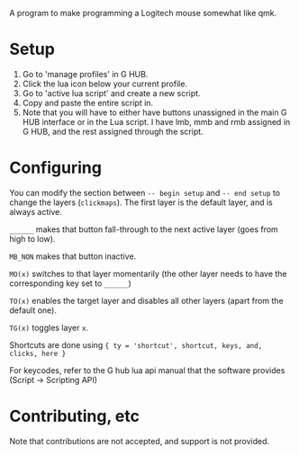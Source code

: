 A program to make programming a Logitech mouse somewhat like qmk.



Setup
=====

1. Go to 'manage profiles' in G HUB.
2. Click the lua icon below your current profile.
3. Go to 'active lua script' and create a new script.
4. Copy and paste the entire script in.
5. Note that you will have to either have buttons unassigned in the main G HUB
   interface or in the Lua script. I have lmb, mmb and rmb assigned in G HUB,
   and the rest assigned through the script.



Configuring
===========

You can modify the section between `-- begin setup` and `-- end setup` to change
the layers (`clickmaps`). The first layer is the default layer, and is always
active.

`______` makes that button fall-through to the next active layer (goes from high to low).

`MB_NON` makes that button inactive.

`MO(x)` switches to that layer momentarily (the other layer needs to have the
corresponding key set to `______`)

`TO(x)` enables the target layer and disables all other layers (apart from the default one).

`TG(x)` toggles layer `x`.

Shortcuts are done using `{ ty = 'shortcut', shortcut, keys, and, clicks, here }`

For keycodes, refer to the G hub lua api manual that the software provides (Script -> Scripting API)



Contributing, etc
=================

Note that contributions are not accepted, and support is not provided.
